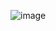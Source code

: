 ![image](https://user-images.githubusercontent.com/40969203/102829983-a952f200-442b-11eb-9cea-18a119a4629a.png)

